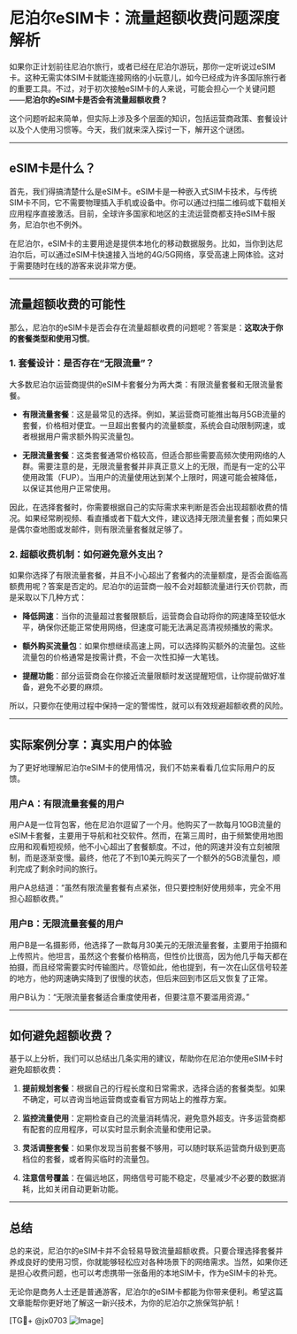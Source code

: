 # 尼泊尔eSIM卡：流量超额收费问题深度解析

如果你正计划前往尼泊尔旅行，或者已经在尼泊尔游玩，那你一定听说过eSIM卡。这种无需实体SIM卡就能连接网络的小玩意儿，如今已经成为许多国际旅行者的重要工具。不过，对于初次接触eSIM卡的人来说，可能会担心一个关键问题——**尼泊尔的eSIM卡是否会有流量超额收费？**

这个问题听起来简单，但实际上涉及多个层面的知识，包括运营商政策、套餐设计以及个人使用习惯等。今天，我们就来深入探讨一下，解开这个谜团。

---

## eSIM卡是什么？

首先，我们得搞清楚什么是eSIM卡。eSIM卡是一种嵌入式SIM卡技术，与传统SIM卡不同，它不需要物理插入手机或设备中。你可以通过扫描二维码或下载相关应用程序直接激活。目前，全球许多国家和地区的主流运营商都支持eSIM卡服务，尼泊尔也不例外。

在尼泊尔，eSIM卡的主要用途是提供本地化的移动数据服务。比如，当你到达尼泊尔后，可以通过eSIM卡快速接入当地的4G/5G网络，享受高速上网体验。这对于需要随时在线的游客来说非常方便。

---

## 流量超额收费的可能性

那么，尼泊尔的eSIM卡是否会存在流量超额收费的问题呢？答案是：**这取决于你的套餐类型和使用习惯**。

### 1. 套餐设计：是否存在“无限流量”？

大多数尼泊尔运营商提供的eSIM卡套餐分为两大类：有限流量套餐和无限流量套餐。

- **有限流量套餐**：这是最常见的选择。例如，某运营商可能推出每月5GB流量的套餐，价格相对便宜。一旦超出套餐内的流量额度，系统会自动限制网速，或者根据用户需求额外购买流量包。
  
- **无限流量套餐**：这类套餐通常价格较高，但适合那些需要高频次使用网络的人群。需要注意的是，无限流量套餐并非真正意义上的无限，而是有一定的公平使用政策（FUP）。当用户的流量使用达到某个上限时，网速可能会被降低，以保证其他用户正常使用。

因此，在选择套餐时，你需要根据自己的实际需求来判断是否会出现超额收费的情况。如果经常刷视频、看直播或者下载大文件，建议选择无限流量套餐；而如果只是偶尔查地图或发邮件，则有限流量套餐就足够了。

### 2. 超额收费机制：如何避免意外支出？

如果你选择了有限流量套餐，并且不小心超出了套餐内的流量额度，是否会面临高额费用呢？答案是否定的。尼泊尔的运营商一般不会对超额流量进行天价罚款，而是采取以下几种方式：

- **降低网速**：当你的流量超过套餐限额后，运营商会自动将你的网速降至较低水平，确保你还能正常使用网络，但速度可能无法满足高清视频播放的需求。
  
- **额外购买流量包**：如果你想继续高速上网，可以选择购买额外的流量包。这些流量包的价格通常是按需计费，不会一次性扣掉一大笔钱。

- **提醒功能**：部分运营商会在你接近流量限额时发送提醒短信，让你提前做好准备，避免不必要的麻烦。

所以，只要你在使用过程中保持一定的警惕性，就可以有效规避超额收费的风险。

---

## 实际案例分享：真实用户的体验

为了更好地理解尼泊尔eSIM卡的使用情况，我们不妨来看看几位实际用户的反馈。

### 用户A：有限流量套餐的用户
用户A是一位背包客，他在尼泊尔逗留了一个月。他购买了一款每月10GB流量的eSIM卡套餐，主要用于导航和社交软件。然而，在第三周时，由于频繁使用地图应用和观看短视频，他不小心超出了套餐额度。不过，他的网速并没有立刻被限制，而是逐渐变慢。最终，他花了不到10美元购买了一个额外的5GB流量包，顺利完成了剩余时间的旅行。

用户A总结道：“虽然有限流量套餐有点紧张，但只要控制好使用频率，完全不用担心超额收费。”

### 用户B：无限流量套餐的用户
用户B是一名摄影师，他选择了一款每月30美元的无限流量套餐，主要用于拍摄和上传照片。他坦言，虽然这个套餐价格稍高，但性价比很高，因为他几乎每天都在拍摄，而且经常需要实时传输图片。尽管如此，他也提到，有一次在山区信号较差的地方，他的网速确实降到了很慢的状态，但后来回到市区后又恢复了正常。

用户B认为：“无限流量套餐适合重度使用者，但要注意不要滥用资源。”

---

## 如何避免超额收费？

基于以上分析，我们可以总结出几条实用的建议，帮助你在尼泊尔使用eSIM卡时避免超额收费：

1. **提前规划套餐**：根据自己的行程长度和日常需求，选择合适的套餐类型。如果不确定，可以咨询当地运营商或查看官方网站上的推荐方案。

2. **监控流量使用**：定期检查自己的流量消耗情况，避免意外超支。许多运营商都有配套的应用程序，可以实时显示剩余流量和使用记录。

3. **灵活调整套餐**：如果你发现当前套餐不够用，可以随时联系运营商升级到更高档位的套餐，或者购买临时的流量包。

4. **注意信号覆盖**：在偏远地区，网络信号可能不稳定，尽量减少不必要的数据消耗，比如关闭自动更新功能。

---

## 总结

总的来说，尼泊尔的eSIM卡并不会轻易导致流量超额收费。只要合理选择套餐并养成良好的使用习惯，你就能够轻松应对各种场景下的网络需求。当然，如果你还是担心收费问题，也可以考虑携带一张备用的本地SIM卡，作为eSIM卡的补充。

无论你是商务人士还是普通游客，尼泊尔的eSIM卡都能为你带来便利。希望这篇文章能帮你更好地了解这一新兴技术，为你的尼泊尔之旅保驾护航！

[TG💪+ @jx0703 ![Image](https://github.com/user-attachments/assets/dbca1d08-cadb-493c-b0ec-ad6f7a83f270)]